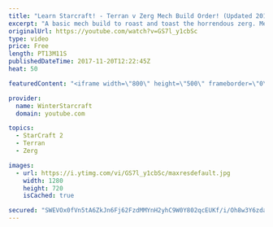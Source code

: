 ```yaml
---
title: "Learn Starcraft! - Terran v Zerg Mech Build Order! (Updated 2018)"
excerpt: "A basic mech build to roast and toast the horrendous zerg. Meant for lower level players looking for some direction! -- Watch live at https://www.twitch.tv/wintergaming"
originalUrl: https://youtube.com/watch?v=GS7l_y1cbSc
type: video
price: Free
length: PT13M11S
publishedDateTime: 2017-11-20T12:22:45Z
heat: 50

featuredContent: "<iframe width=\"800\" height=\"500\" frameborder=\"0\" src=\"https://www.youtube.com/embed/GS7l_y1cbSc\" allow=\"accelerometer; autoplay; encrypted-media; gyroscope; picture-in-picture\" allowfullscreen></iframe>"

provider:
  name: WinterStarcraft
  domain: youtube.com

topics:
  - StarCraft 2
  - Terran
  - Zerg

images:
  - url: https://i.ytimg.com/vi/GS7l_y1cbSc/maxresdefault.jpg
    width: 1280
    height: 720
    isCached: true

secured: "SWEVOx0fVn5tA6ZkJn6Fj62FzdMMYnH2yhC9W0Y802qcEUKf/i/Oh8w3Y6zda2Aqep+sLyf8QDVpjtCv1n9pcXnvV52Q+qbuvtnRn36SAcCEniMVkTcMymkjV0mn3ZqmHzlt0PRB/kr1/NYWU7y6GmqZ2DpuaQUkxcj5Q7wQTIddC6T7C3bwl9zfIetckaoDxdblTPkJs2765hjrVhxzTt1shlC+EeAX4tQtt3NOjxClKDrsZVtELjV0lebifLcMQqITShPeMDLzR1CbYFv4Z8Sw/5gbpeEbUqzWOIjYrJ58dolOIKHHH8HpDjt0ji4h3mm57ibRgPtaiNe+ZIQKD+DCvdLpHeyiYhReRyscva10pNixn6PxItoQ1w10WPP2jfeLEYj29CC+thxOv06qGhSRfqBRZ3urWjLIY9R26HU=;vBBq7kSgYr1GiOvp45MV8w=="
---
```


